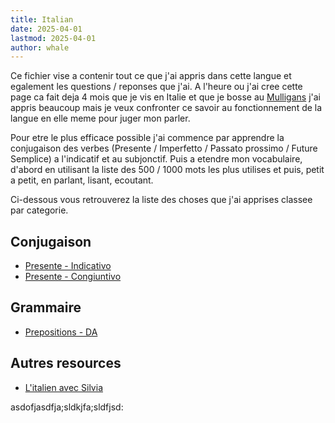 ```yaml
---
title: Italian
date: 2025-04-01
lastmod: 2025-04-01
author: whale
---
```

Ce fichier vise a contenir tout ce que j'ai appris dans cette langue et egalement les questions / reponses que j'ai. A l'heure ou j'ai cree cette page ca fait deja 4 mois que je vis en Italie et que je bosse au [Mulligans](https://mulliganspub.it/) j'ai appris beaucoup mais je veux confronter ce savoir au fonctionnement de la langue en elle meme pour juger mon parler.

Pour etre le plus efficace possible j'ai commence par apprendre la conjugaison des verbes (Presente / Imperfetto / Passato prossimo / Future Semplice) a l'indicatif et au subjonctif. Puis a etendre mon vocabulaire, d'abord en utilisant la liste des 500 / 1000 mots les plus utilises et puis, petit a petit, en parlant, lisant, ecoutant.

Ci-dessous vous retrouverez la liste des choses que j'ai apprises classee par categorie.

## Conjugaison

- [Presente - Indicativo](/content/posts/Italian/Indicativo.md)
- [Presente - Congiuntivo](/content/posts/Italian/Congiuntivo.md)

## Grammaire

- [Prepositions - DA](/content/posts/italian/prepositions/Da.md)

## Autres resources

- [L'italien avec Silvia](https://www.youtube.com/@LitalienavecSilvia)

asdofjasdfja;sldkjfa;sldfjsd: